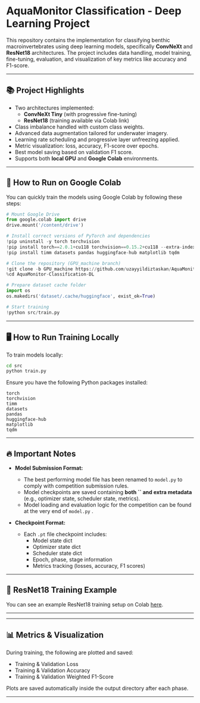 # AquaMonitor Classification - Deep Learning Project

This repository contains the implementation for classifying benthic macroinvertebrates using deep learning models, specifically **ConvNeXt** and **ResNet18** architectures. The project includes data handling, model training, fine-tuning, evaluation, and visualization of key metrics like accuracy and F1-score.

---

## 📚 Project Highlights

- Two architectures implemented:
  - **ConvNeXt Tiny** (with progressive fine-tuning)
  - **ResNet18** (training available via Colab link)
- Class imbalance handled with custom class weights.
- Advanced data augmentation tailored for underwater imagery.
- Learning rate scheduling and progressive layer unfreezing applied.
- Metric visualization: loss, accuracy, F1-score over epochs.
- Best model saving based on validation F1 score.
- Supports both **local GPU** and **Google Colab** environments.

---

## 🚀 How to Run on Google Colab

You can quickly train the models using Google Colab by following these steps:

```python
# Mount Google Drive
from google.colab import drive
drive.mount('/content/drive')

# Install correct versions of PyTorch and dependencies
!pip uninstall -y torch torchvision
!pip install torch==2.0.1+cu118 torchvision==0.15.2+cu118 --extra-index-url https://download.pytorch.org/whl/cu118
!pip install timm datasets pandas huggingface-hub matplotlib tqdm

# Clone the repository (GPU_machine branch)
!git clone -b GPU_machine https://github.com/uzayyildiztaskan/AquaMonitor-Classification-DL.git
%cd AquaMonitor-Classification-DL

# Prepare dataset cache folder
import os
os.makedirs('dataset/.cache/huggingface', exist_ok=True)

# Start training
!python src/train.py
```

---

## 🖥️ How to Run Training Locally

To train models locally:

```bash
cd src
python train.py
```

Ensure you have the following Python packages installed:

```
torch
torchvision
timm
datasets
pandas
huggingface-hub
matplotlib
tqdm
```

---

## 🔥 **Important Notes**

- **Model Submission Format:**

  - The best performing model file has been renamed to `model.py` to comply with competition submission rules.
  - Model checkpoints are saved containing **both **``** and extra metadata** (e.g., optimizer state, scheduler state, metrics).
  - Model loading and evaluation logic for the competition can be found at the very end of `model.py` .

- **Checkpoint Format:**

  - Each `.pt` file checkpoint includes:
    - Model state dict
    - Optimizer state dict
    - Scheduler state dict
    - Epoch, phase, stage information
    - Metrics tracking (losses, accuracy, F1 scores)

---

## 📄 ResNet18 Training Example

You can see an example ResNet18 training setup on Colab [here](https://colab.research.google.com/drive/1EXJWWwwXHKfGZor8B3qmE9Fvh5-Lv3YX#scrollTo=y9Qty84EF7k-).

---

---

## 📊 Metrics & Visualization

During training, the following are plotted and saved:

- Training & Validation Loss
- Training & Validation Accuracy
- Training & Validation Weighted F1-Score

Plots are saved automatically inside the output directory after each phase.

---

